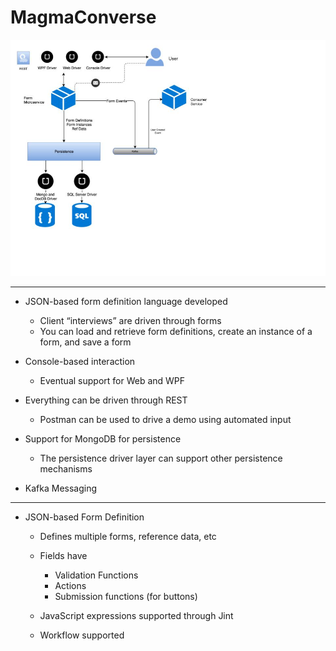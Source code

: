 # MagmaConverse

![MagmaConverse Architecture](/MagmaConverse%20Architecture.jpg)

----

* JSON-based form definition language developed
    * Client “interviews” are driven through forms
    * You can load and retrieve form definitions, create an instance of a form, and save a form

* Console-based interaction
    * Eventual support for Web and WPF

* Everything can be driven through REST
    * Postman can be used to drive a demo using automated input

* Support for MongoDB for persistence
    * The persistence driver layer can support other persistence mechanisms

* Kafka Messaging
  
----  

* JSON-based Form Definition
    * Defines multiple forms, reference data, etc
    * Fields have
        * Validation Functions
        * Actions
        * Submission functions (for buttons)

    * JavaScript expressions supported through Jint

    * Workflow supported
